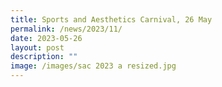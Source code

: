 ```yaml
---
title: Sports and Aesthetics Carnival, 26 May
permalink: /news/2023/11/
date: 2023-05-26
layout: post
description: ""
image: /images/sac 2023 a resized.jpg
---
```

